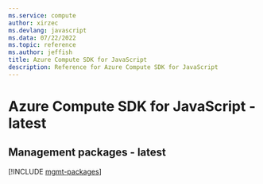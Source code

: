 ```yaml
---
ms.service: compute
author: xirzec
ms.devlang: javascript
ms.data: 07/22/2022
ms.topic: reference
ms.author: jeffish
title: Azure Compute SDK for JavaScript
description: Reference for Azure Compute SDK for JavaScript
---
```

# Azure Compute SDK for JavaScript - latest

## Management packages - latest
[!INCLUDE [mgmt-packages](compute-mgmt-index.md)]